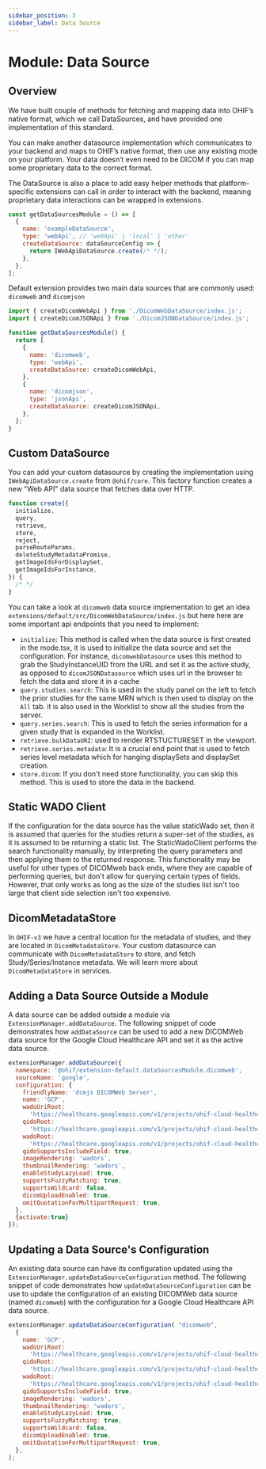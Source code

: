 ```yaml
---
sidebar_position: 3
sidebar_label: Data Source
---
```


# Module: Data Source

## Overview

We have built couple of methods for fetching and mapping data into OHIF’s native
format, which we call DataSources, and have provided one implementation of this
standard.

You can make another datasource implementation which communicates to your
backend and maps to OHIF’s native format, then use any existing mode on your
platform. Your data doesn’t even need to be DICOM if you can map some
proprietary data to the correct format.

The DataSource is also a place to add easy helper methods that platform-specific
extensions can call in order to interact with the backend, meaning proprietary
data interactions can be wrapped in extensions.

```js
const getDataSourcesModule = () => [
  {
    name: 'exampleDataSource',
    type: 'webApi', // 'webApi' | 'local' | 'other'
    createDataSource: dataSourceConfig => {
      return IWebApiDataSource.create(/* */);
    },
  },
];
```

Default extension provides two main data sources that are commonly used:
`dicomweb` and `dicomjson`

```js
import { createDicomWebApi } from './DicomWebDataSource/index.js';
import { createDicomJSONApi } from './DicomJSONDataSource/index.js';

function getDataSourcesModule() {
  return [
    {
      name: 'dicomweb',
      type: 'webApi',
      createDataSource: createDicomWebApi,
    },
    {
      name: 'dicomjson',
      type: 'jsonApi',
      createDataSource: createDicomJSONApi,
    },
  ];
}
```

## Custom DataSource

You can add your custom datasource by creating the implementation using
`IWebApiDataSource.create` from `@ohif/core`. This factory function creates a
new "Web API" data source that fetches data over HTTP.

```js title="platform/core/src/DataSources/IWebApiDataSource.js"
function create({
  initialize,
  query,
  retrieve,
  store,
  reject,
  parseRouteParams,
  deleteStudyMetadataPromise,
  getImageIdsForDisplaySet,
  getImageIdsForInstance,
}) {
  /* */
}
```

You can take a look at `dicomweb` data source implementation to get an idea
`extensions/default/src/DicomWebDataSource/index.js` but here here are some
important api endpoints that you need to implement:


- `initialize`: This method is called when the data source is first created in the mode.tsx, it is used to initialize the data source and set the configuration. For instance, `dicomwebDatasource` uses this method to grab the StudyInstanceUID from the URL and set it as the active study, as opposed to `dicomJSONDatasource` which uses url in the browser to fetch the data and store it in a cache
- `query.studies.search`: This is used in the study panel on the left to fetch the prior studies for the same MRN which is then used to display on the `All` tab. it is also used in the Worklist to show all the studies from the server.
- `query.series.search`: This is used to fetch the series information for a given study that is expanded in the Worklist.
- `retrieve.bulkDataURI`: used to render RTSTUCTURESET in the viewport.
- `retrieve.series.metadata`: It is a crucial end point that is used to fetch series level metadata which for hanging displaySets and displaySet creation.
- `store.dicom`: If you don't need store functionality, you can skip this method. This is used to store the data in the backend.



## Static WADO Client

If the configuration for the data source has the value staticWado set, then it
is assumed that queries for the studies return a super-set of the studies, as it
is assumed to be returning a static list. The StaticWadoClient performs the
search functionality manually, by interpreting the query parameters and then
applying them to the returned response. This functionality may be useful for
other types of DICOMweb back ends, where they are capable of performing queries,
but don't allow for querying certain types of fields. However, that only works
as long as the size of the studies list isn't too large that client side
selection isn't too expensive.

## DicomMetadataStore

In `OHIF-v3` we have a central location for the metadata of studies, and they are
located in `DicomMetadataStore`. Your custom datasource can communicate with
`DicomMetadataStore` to store, and fetch Study/Series/Instance metadata. We will
learn more about `DicomMetadataStore` in services.

## Adding a Data Source Outside a Module

A data source can be added outside a module via `ExtensionManager.addDataSource`.
The following snippet of code demonstrates how `addDataSource` can be used to add
a new DICOMWeb data source for the Google Cloud Healthcare API and set it as the
active data source.

```js
extensionManager.addDataSource({
  namespace: '@ohif/extension-default.dataSourcesModule.dicomweb',
  sourceName: 'google',
  configuration: {
    friendlyName: 'dcmjs DICOMWeb Server',
    name: 'GCP',
    wadoUriRoot:
      'https://healthcare.googleapis.com/v1/projects/ohif-cloud-healthcare/locations/us-east4/datasets/ohif-qa-dataset/dicomStores/ohif-qa-2/dicomWeb',
    qidoRoot:
      'https://healthcare.googleapis.com/v1/projects/ohif-cloud-healthcare/locations/us-east4/datasets/ohif-qa-dataset/dicomStores/ohif-qa-2/dicomWeb',
    wadoRoot:
      'https://healthcare.googleapis.com/v1/projects/ohif-cloud-healthcare/locations/us-east4/datasets/ohif-qa-dataset/dicomStores/ohif-qa-2/dicomWeb',
    qidoSupportsIncludeField: true,
    imageRendering: 'wadors',
    thumbnailRendering: 'wadors',
    enableStudyLazyLoad: true,
    supportsFuzzyMatching: true,
    supportsWildcard: false,
    dicomUploadEnabled: true,
    omitQuotationForMultipartRequest: true,
  },
  {activate:true}
});
```

## Updating a Data Source's Configuration

An existing data source can have its configuration updated using the
`ExtensionManager.updateDataSourceConfiguration` method. The following snippet of
code demonstrates how `updateDataSourceConfiguration` can be use to update the
configuration of an existing DICOMWeb data source (named `dicomweb`) with the
configuration for a Google Cloud Healthcare API data source.

```js
extensionManager.updateDataSourceConfiguration( "dicomweb",
  {
    name: 'GCP',
    wadoUriRoot:
      'https://healthcare.googleapis.com/v1/projects/ohif-cloud-healthcare/locations/us-east4/datasets/ohif-qa-dataset/dicomStores/ohif-qa-2/dicomWeb',
    qidoRoot:
      'https://healthcare.googleapis.com/v1/projects/ohif-cloud-healthcare/locations/us-east4/datasets/ohif-qa-dataset/dicomStores/ohif-qa-2/dicomWeb',
    wadoRoot:
      'https://healthcare.googleapis.com/v1/projects/ohif-cloud-healthcare/locations/us-east4/datasets/ohif-qa-dataset/dicomStores/ohif-qa-2/dicomWeb',
    qidoSupportsIncludeField: true,
    imageRendering: 'wadors',
    thumbnailRendering: 'wadors',
    enableStudyLazyLoad: true,
    supportsFuzzyMatching: true,
    supportsWildcard: false,
    dicomUploadEnabled: true,
    omitQuotationForMultipartRequest: true,
  },
);
```
